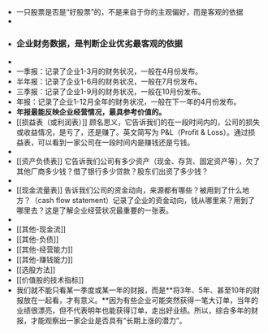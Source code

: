 - 一只股票是否是“好股票”的，不是来自于你的主观偏好，而是客观的依据
-
- ### 企业财务数据，是判断企业优劣最客观的依据
-
- 一季报：记录了企业1-3月的财务状况，一般在4月份发布。
- 半年报：记录了企业1-6月的财务状况，一般在7月份发布。
- 三季报：记录了企业1-9月的财务状况，一般在10月份发布。
- 年报：记录了企业1-12月全年的财务状况，一般在下一年的4月份发布。
- **年报最能反映企业经营情况，最具参考价值的。**
- [[损益表（或利润表）]] 顾名思义，它告诉我们的在一段时间内的，公司的损失或收益情况，是亏了，还是赚了。英文简写为 P&L（Profit & Loss）。通过损益表，可以看到一家公司在一段时间内是赚钱还是亏钱。
-
- [[资产负债表]] 它告诉我们公司有多少资产（现金、存货、固定资产等），欠了其他厂商多少钱？借了银行多少贷款？股东们出资了多少钱？
-
- [[现金流量表]] 告诉我们公司的资金动向，来源都有哪些？被用到了什么地方？（cash flow statement）记录了企业的资金动向，钱从哪里来？用到了哪里去？这是了解企业经营状况最重要的一张表。
-
- [[其他-现金流]]
- [[其他-负债]]
- [[其他-经营能力]]
- [[其他-赚钱能力]]
- [[选股方法]]
- [[价值股的技术指标]]
- 我们就不能只看某一季度或某一年的财报，而是**将3年、5年、甚至10年的财报放在一起看，才有意义。**因为有些企业可能突然获得一笔大订单，当年的业绩很漂亮，但不代表明年也能获得订单，走出好业绩。所以，综合多年的财报，才能观察出一家企业是否具有“长期上涨的潜力”。